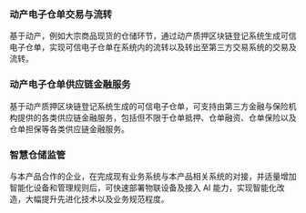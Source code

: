 

### 动产电子仓单交易与流转
基于动产，例如大宗商品现货的仓储环节，通过动产质押区块链登记系统生成可信电子仓单，实现可信电子仓单在系统内的流转以及转出至第三方交易系统的交易及流转。




### 动产电子仓单供应链金融服务
基于动产质押区块链登记系统生成的可信电子仓单，可支持由第三方金融与保险机构提供的各类供应链金融服务，包括但不限于仓单抵押、仓单融资、仓单保险以及仓单担保等各类供应链金融服务。





### 智慧仓储监管
与本产品合作的企业，在完成现有业务系统与本产品相关系统的对接，并适量增加智能化设备和管理规则后，可快速部署物联设备及接入 AI 能力，实现智能化改造，大幅提升先进化技术以及业务规范程度。


